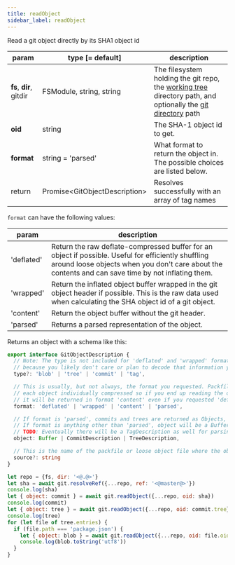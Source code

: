 ```yaml
---
title: readObject
sidebar_label: readObject
---
```


Read a git object directly by its SHA1 object id

| param                   | type [= default]                | description                                                                                                                                         |
| ----------------------- | ------------------------------- | --------------------------------------------------------------------------------------------------------------------------------------------------- |
| **fs**, **dir**, gitdir | FSModule, string, string        | The filesystem holding the git repo, the [working tree](dir-vs-gitdir.md) directory path, and optionally the [git directory](dir-vs-gitdir.md) path |
| **oid**                 | string                          | The SHA-1 object id to get.                                                                                                                         |
| **format**              | string = 'parsed'               | What format to return the object in. The possible choices are listed below.                                                                         |
| return                  | Promise\<GitObjectDescription\> | Resolves successfully with an array of tag names                                                                                                    |

`format` can have the following values:

| param      | description                                                                                                                                                                                               |
| ---------- | --------------------------------------------------------------------------------------------------------------------------------------------------------------------------------------------------------- |
| 'deflated' | Return the raw deflate-compressed buffer for an object if possible. Useful for efficiently shuffling around loose objects when you don't care about the contents and can save time by not inflating them. |
| 'wrapped'  | Return the inflated object buffer wrapped in the git object header if possible. This is the raw data used when calculating the SHA object id of a git object.                                             |
| 'content'  | Return the object buffer without the git header.                                                                                                                                                          |
| 'parsed'   | Returns a parsed representation of the object.                                                                                                                                                            |

Returns an object with a schema like this:

```ts
export interface GitObjectDescription {
  // Note: The type is not included for 'deflated' and 'wrapped' formatted objects
  // because you likely don't care or plan to decode that information yourself.
  type?: 'blob' | 'tree' | 'commit' | 'tag',

  // This is usually, but not always, the format you requested. Packfiles do not store
  // each object individually compressed so if you end up reading the object from a packfile
  // it will be returned in format 'content' even if you requested 'deflated' or 'wrapped'.
  format: 'deflated' | 'wrapped' | 'content' | 'parsed',

  // If format is 'parsed', commits and trees are returned as Objects, but blobs are still formatted as Buffers.
  // If format is anything other than 'parsed', object will be a Buffer.
  // TODO: Eventually there will be a TagDescription as well for parsing annotated tags.
  object: Buffer | CommitDescription | TreeDescription,

  // This is the name of the packfile or loose object file where the object was found.
  source?: string
}
```

```js
let repo = {fs, dir: '<@.@>'}
let sha = await git.resolveRef({...repo, ref: '<@master@>'})
console.log(sha)
let { object: commit } = await git.readObject({...repo, oid: sha})
console.log(commit)
let { object: tree } = await git.readObject({...repo, oid: commit.tree})
console.log(tree)
for (let file of tree.entries) {
  if (file.path === 'package.json') {
    let { object: blob } = await git.readObject({...repo, oid: file.oid})
    console.log(blob.toString('utf8'))
  }
}
```